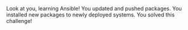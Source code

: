 Look at you, learning Ansible! You updated and pushed packages. You installed new packages to newly deployed systems.
You solved this challenge!